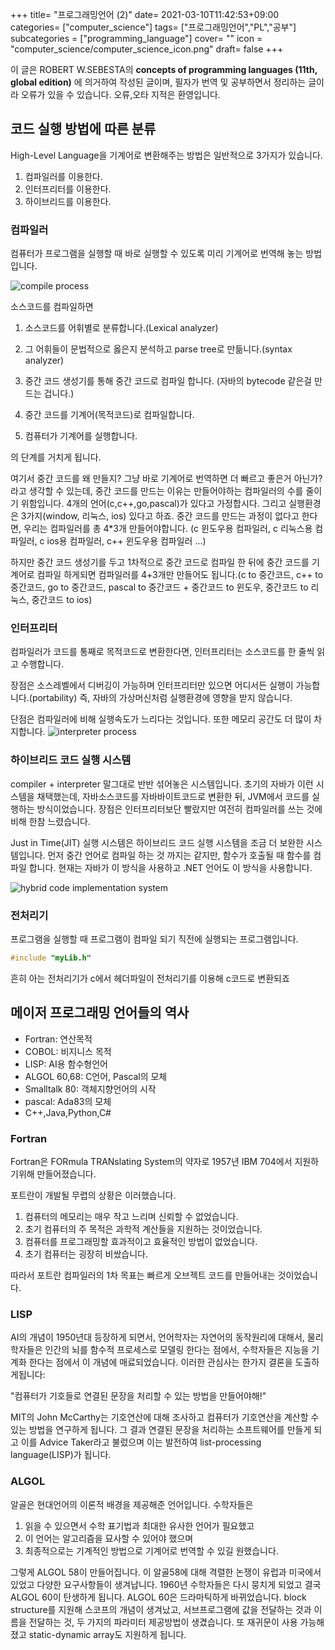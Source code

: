 +++
title= "프로그래밍언어 (2)"
date= 2021-03-10T11:42:53+09:00
categories= ["computer_science"]
tags= ["프로그래밍언어","PL","공부"]
subcategories = ["programming_language"]
cover= ""
icon = "computer_science/computer_science_icon.png"
draft= false
+++

이 글은 ROBERT W.SEBESTA의 **concepts of programming languages (11th, global edition)** 에 의거하여 작성된 글이며, 필자가 번역 및 공부하면서 정리하는 글이라 오류가 있을 수 있습니다. 오류,오타 지적은 환영입니다.

## 코드 실행 방법에 따른 분류

High-Level Language을 기계어로 변환해주는 방법은 일반적으로 3가지가 있습니다.

1. 컴파일러를 이용한다.
2. 인터프리터를 이용한다.
3. 하이브리드를 이용한다.

### 컴파일러
컴퓨터가 프로그램을 실행할 때 바로 실행할 수 있도록 미리 기계어로 번역해 놓는 방법입니다. 

![compile process](../compile_process.png)

소스코드를 컴파일하면 

1. 소스코드를 어휘별로 분류합니다.(Lexical analyzer)

2. 그 어휘들이 문법적으로 옳은지 분석하고 parse tree로 만듦니다.(syntax analyzer)

3. 중간 코드 생성기를 통해 중간 코드로 컴파일 합니다. (자바의 bytecode 같은걸 만드는 겁니다.)

4. 중간 코드를 기계어(목적코드)로 컴파일합니다.

5. 컴퓨터가 기계어를 실행합니다.

의 단계를 거치게 됩니다.

여기서 중간 코드를 왜 만들지? 그냥 바로 기계어로 번역하면 더 빠르고 좋은거 아닌가? 라고 생각할 수 있는데, 중간 코드를 만드는 이유는 만들어야하는 컴파일러의 수를 줄이기 위함입니다.
4개의 언어(c,c++,go,pascal)가 있다고 가정합시다. 그리고 실행환경은 3가지(window, 리눅스, ios) 있다고 하죠. 중간 코드를 만드는 과정이 없다고 한다면, 우리는 컴파일러를 총 4*3개 만들어야합니다.
(c 윈도우용 컴파일러, c 리눅스용 컴파일러, c ios용 컴파일러, c++ 윈도우용 컴파일러 ...) 

하지만 중간 코드 생성기를 두고 1차적으로 중간 코드로 컴파일 한 뒤에 중간 코드를 기계어로 컴파일 하게되면 컴파일러를 4+3개만 만들어도 됩니다.(c to 중간코드, c++ to 중간코드, go to 중간코드, pascal to 중간코드 + 중간코드 to 윈도우, 중간코드 to 리눅스, 중간코드 to ios)

### 인터프리터
컴파일러가 코드를 통째로 목적코드로 변환한다면, 인터프리터는 소스코드를 한 줄씩 읽고 수행합니다. 

장점은 소스레벨에서 디버깅이 가능하며 인터프리터만 있으면 어디서든 실행이 가능합니다.(portability) 즉, 자바의 가상머신처럼 실행환경에 영향을 받지 않습니다.

단점은 컴파일러에 비해 실행속도가 느리다는 것입니다. 또한 메모리 공간도 더 많이 차지합니다.
![interpreter process](../interpreter.png)

### 하이브리드 코드 실행 시스템
compiler + interpreter 말그대로 반반 섞어놓은 시스템입니다. 초기의 자바가 이런 시스템을 채택했는데, 자바소스코드를 자바바이트코드로 변환한 뒤, JVM에서 코드를 실행하는 방식이었습니다. 장점은 인터프리터보단 빨랐지만 여전히 컴파일러를 쓰는 것에 비해 한참 느렸습니다.

Just in Time(JIT) 실행 시스템은 하이브리드 코드 실행 시스템을 조금 더 보완한 시스템입니다. 먼저 중간 언어로 컴파일 하는 것 까지는 같지만, 함수가 호출될 때 함수를 컴파일 합니다. 현재는 자바가 이 방식을 사용하고 .NET 언어도 이 방식을 사용합니다.

![hybrid code implementation system](../hybrid.png)

### 전처리기
프로그램을 실행할 때 프로그램이 컴파일 되기 직전에 실행되는 프로그램입니다. 
```c
#include "myLib.h"
```
흔히 아는 전처리기가 c에서 헤더파일이 전처리기를 이용해 c코드로 변환되죠

## 메이저 프로그래밍 언어들의 역사

- Fortran: 연산목적
- COBOL: 비지니스 목적
- LISP: AI용 함수형언어
- ALGOL 60,68: C언어, Pascal의 모체
- Smalltalk 80: 객체지향언어의 시작
- pascal: Ada83의 모체
- C++,Java,Python,C#


### Fortran
Fortran은 FORmula TRANslating System의 약자로 1957년 IBM 704에서 지원하기위해 만들어졌습니다.

포트란이 개발될 무렵의 상황은 이러했습니다.

1. 컴퓨터의 메모리는 매우 작고 느리며 신뢰할 수 없었습니다.
2. 초기 컴퓨터의 주 목적은 과학적 계산들을 지원하는 것이었습니다.
3. 컴퓨터를 프로그래밍할 효과적이고 효율적인 방법이 없었습니다. 
4. 초기 컴퓨터는 굉장히 비쌌습니다.

따라서 포트란 컴파일러의 1차 목표는 빠르게 오브젝트 코드를 만들어내는 것이었습니다.

### LISP
AI의 개념이 1950년대 등장하게 되면서, 언어학자는 자연어의 동작원리에 대해서, 물리학자들은 인간의 뇌를 함수적 프로세스로 모델링 한다는 점에서, 수학자들은 지능을 기계화 한다는 점에서 이 개념에 매료되었습니다. 이러한 관심사는 한가지 결론을 도출하게됩니다: 

"컴퓨터가 기호들로 연결된 문장을 처리할 수 있는 방법을 만들어야해!"

MIT의 John McCarthy는 기호연산에 대해 조사하고 컴퓨터가 기호연산을 계산할 수 있는 방법을 연구하게 됩니다. 그 결과 연결된 문장을 처리하는 소프트웨어를 만들게 되고 이를 Advice Taker라고 불렀으며 이는 발전하여 list-processing language(LISP)가 됩니다.

### ALGOL
알골은 현대언어의 이론적 배경을 제공해준 언어입니다.
수학자들은 
1. 읽을 수 있으면서 수학 표기법과 최대한 유사한 언어가 필요했고
2. 이 언어는 알고리즘을 묘사할 수 있어야 했으며
3. 최종적으로는 기계적인 방법으로 기계어로 번역할 수 있길 원했습니다.

그렇게 ALGOL 58이 만들어집니다. 이 알골58에 대해 격렬한 논쟁이 유럽과 미국에서 있었고 다양한 요구사항들이 생겨납니다. 1960년 수학자들은 다시 뭉치게 되었고 결국 ALGOL 60이 탄생하게 됩니다.
ALGOL 60은 드라마틱하게 바뀌었습니다. block structure를 지원해 스코프의 개념이 생겨났고, 서브프로그램에 값을 전달하는 것과 이름을 전달하는 것, 두 가지의 파라미터 제공방법이 생겼습니다. 또 재귀문이 사용 가능해졌고 static-dynamic array도 지원하게 됩니다. 